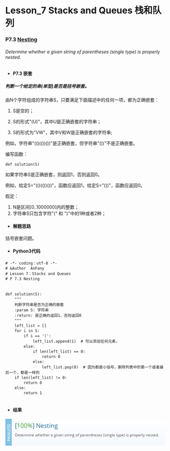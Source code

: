 # Lesson_7 Stacks and Queues  栈和队列

### P7.3 [Nesting](https://app.codility.com/programmers/lessons/7-stacks_and_queues/nesting/) 


###### Determine whether a given string of parentheses (single type) is properly nested.






* #### P7.3 嵌套

##### 判断一个给定的串(单型)是否是括号嵌套。

由N个字符组成的字符串S，只要满足下面描述中的任何一项，都为正确嵌套：


  1. S是空的；
  
  2. S的形式"(U)"，其中U是正确嵌套的字符串；
  
  3. S的形式为"VW"，其中V和W是正确嵌套的字符串;

例如，字符串"(()(())())"是正确嵌套，但字符串"())"不是正确嵌套。

编写函数：
```
def solution(S)
```

如果字符串S是正确嵌套，则返回1，否则返回0。


例如，给定S="(()(())())"，函数应返回1，给定S="())"，函数应返回0。

假定：

  1. N是区间[0..1000000]内的整数；
  2. 字符串S只包含字符"(" 和 ")"中的1种或者2种； 

* #### 解题思路

括号嵌套问题。


* #### Python3代码



```
# -*- coding：utf-8 -*-
# &Author  AnFany
# Lesson 7：Stacks and Queues
# P 7.3 Nesting


def solution(S):
    """
    判断字符串是否为正确的嵌套
    :param S: 字符串
    :return: 是正确的返回1，否则返回0
    """
    left_list = []
    for i in S:
        if i == '(':
            left_list.append(1)  # 可以添加任何元素，
        else:
            if len(left_list) == 0:
                return 0
            else:
                left_list.pop(0)  # 因为都是小括号，删除列表中的第一个或者最后一个，都是一样的
    if len(left_list) != 0:
        return 0
    else:
        return 1


```


* #### 结果


![image](https://github.com/Anfany/Codility-Lessons-By-Python3/blob/master/L7_Stacks%20and%20Queues/7.3.png)
